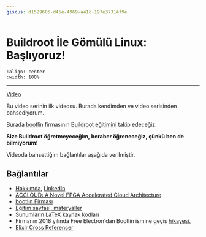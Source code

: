 ```yaml
---
giscus: d1529605-d45e-4969-a41c-197e37314f9e
---
```


# Buildroot İle Gömülü Linux: Başlıyoruz!

```{youtube} 3o1TP5c9_6k
:align: center
:width: 100%
```

---

[Video](https://youtu.be/3o1TP5c9_6k)

Bu video serinin ilk videosu. Burada kendimden ve video serisinden bahsediyorum.

Burada [bootlin](https://bootlin.com/) firmasının [Buildroot
eğitimini](https://bootlin.com/training/buildroot/) takip edeceğiz.

**Size Buildroot öğretmeyeceğim, beraber öğreneceğiz, çünkü ben de bilmiyorum!**

Videoda bahsettiğim bağlantılar aşağıda verilmiştir.

## Bağlantılar

- [Hakkımda](/about.md), [LinkedIn](https://www.linkedin.com/in/alperyazar)
- [ACCLOUD: A Novel FPGA Accelerated Cloud
  Architecture](http://accloud.eee.metu.edu.tr/)
- [bootlin Firması](https://bootlin.com/)
- [Eğitim sayfası, materyaller](https://bootlin.com/training/buildroot/)
- [Sunumların LaTeX kaynak
  kodları](https://github.com/bootlin/training-materials)
- Firmanın 2018 yılında Free Electron'dan Bootlin ismine geçiş
  [hikayesi.](https://bootlin.com/blog/free-electrons-becomes-bootlin/)
- [Elixir Cross Referencer](https://elixir.bootlin.com/linux/latest/source)
